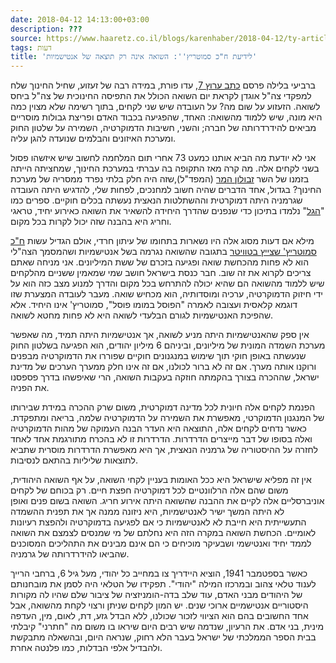 ```yaml
---
date: 2018-04-12 14:13:00+03:00
description: ???
source: https://www.haaretz.co.il/blogs/karenhaber/2018-04-12/ty-article/0000017f-f8c2-ddde-abff-fce7bac10000
tags: דעות
title: 'לידיעת ח"כ סמוטריץ'': השואה אינה רק תוצאה של אנטישמיות'
---
```


ברביעי בלילה פרסם [כתב ערוץ 7](https://www.inn.co.il/News/News.aspx/370553), עדו פורת, במידה רבה של זעזוע, שחיל החינוך שלח למפקדי צה"ל אוגדן לקראת יום השואה הכולל את התפיסה החינוכית של צה"ל ביחס לשואה. הזעזוע על שום מה? על העובדה שיש שני לקחים, בתוך רשימה שלא מצוין כמה היא מונה, שיש ללמוד מהשואה: האחד, שהפגיעה בכבוד האדם ופריצת גבולות מוסריים מביאים להידרדרותה של חברה; והשני, חשיבות הדמוקרטיה, השמירה על שלטון החוק ומערכת האיזונים והבלמים שנועדה להגן עליה. 

אני לא יודעת מה הביא אותנו כמעט 73 אחרי תום המלחמה לחשוב שיש איזשהו פסול בשני לקחים אלה. מה קרה מאז התקופה בה עברתי במערכת החינוך, שמחציתה הייתה בזמנו של השר [זבולון המר](/news/education/2010-11-21/ty-article/0000017f-db8f-d3ff-a7ff-fbaf816d0000) (המפד"ל),שזה היה חלק בלתי נפרד ממסריה של מערכת החינוך? בגדול, אחד הדברים שהיה חשוב למחנכים, לפחות שלי, להדגיש היתה העובדה שגרמניה היתה דמוקרטית וההשתלטות הנאצית נעשתה בכלים חוקיים. ספרים כמו "[הגל](https://he.wikipedia.org/wiki/%D7%94%D7%92%D7%9C_(%D7%A1%D7%A4%D7%A8))" נלמדו בתיכון כדי שנפנים שהדרך היחידה להשאיר את השואה כאירוע יחיד, טראגי וחריג היא בהבנה שזה יכול לקרות בכל מקום. 

מילא אם דעות מסוג אלה היו נשארות בתחומו של עיתון חרדי, אולם הגדיל עשות [ח"כ סמוטריץ' שצייץ בטוויטר](https://twitter.com/bezalelsm/status/984288821478068224) בתגובה שהשואה נגרמה בשל אנטישמיות ושהמסמך הצה"לי הוא לא פחות מהכחשת שואה ופגיעה בזכרם של ששת המיליונים. אני מניחה שאתם צריכים לקרוא את זה שוב. חבר כנסת בישראל חושב שמי שמאמין ששניים מהלקחים שיש ללמוד מהשואה הם שהיא יכולה להתרחש בכל מקום והדרך למנוע מצב כזה הוא על ידי חיזוק הדמוקרטיה, ערכיה ומוסדותיה, הוא מכחיש שואה. מעבר לעובדה המצערת שזו דוגמא קלאסית ועצובה לאמרה "הפוסל במומו פוסל", סמוטריץ' אינו היחיד. אלא שהפיכת האנטישמיות לגורם הבלעדי לשואה היא לא פחות מחטא לשואה. 

אין ספק שהאנטישמיות היתה מניע לשואה, אך אנטישמיות היתה תמיד, מה שאפשר מערכת השמדה המונית של מיליונים, וביניהם 6 מיליון יהודים, הוא הפגיעה בשלטון החוק שנעשתה באופן חוקי תוך שימוש במנגנונים חוקיים שפוררו את הדמוקרטיה מבפנים ורוקנו אותה מערך. אם זה לא ברור לכולנו, אם זה אינו חלק ממערך הערכים של מדינת ישראל, שההכרה בצורך בהקמתה חוזקה בעקבות השואה, הרי שאיפשהו בדרך פספסנו את הפניה. 

הפנמת לקחים אלה חיונית לכל מדינה דמוקרטית, משום שרק ההכרה במידת שבירותו של המנגנון הדמוקרטי, מאפשרת את השמירה על הדמוקרטיה שלמה, בריאה ומתפקדת. כאשר נדחים לקחים אלה, התוצאה היא העדר הבנה העמוקה של מהות הדמוקרטיה ואלה בסופו של דבר מייצרים הדרדרות. הדרדרות זו לא בהכרח מתורגמת אחד לאחד לחזרה על ההיסטוריה של גרמניה הנאצית, אך היא מאפשרת הדרדרות מוסרית שתביא לתוצאות שליליות בהתאם לנסיבות. 

אין זה מפליא שישראל היא ככל האומות בעניין לקחי השואה, על אף השואה היהודית, משום שהם אלה הרלוונטיים לכל דמוקרטיה חפצת חיים. רק בכוחם של לקחים אוניברסליים אלה לקיים את ההבנה שהשואה היתה אירוע חריג. השואה בשום פנים ואופן לא היתה המשך ישיר לאנטישמיות, היא ניזונה ממנה אך את תפנית ההשמדה התעשייתית היא חייבת לא לאנטישמיות כי אם לפגיעה בדמוקרטיה ולהפצת רעיונות לאומיים. הכחשת השואה במקרה הזה היא נחלתם של מי שמנסים לצמצם את השואה לממד יחיד ואנטישמי ושבעיקר מוכיחים כי הם אינם מבינים את התהליכים המסוכנים שהביאו להידרדרותה של גרמניה. 

כאשר בספטמבר 1941, הוציא היידריך צו במחייב כל יהודי, מעל גיל 6, ברחבי הרייך לענוד טלאי צהוב ובמרכזו המילה "יהודי". תפקידו של הטלאי היה לסמן את מובחנותם של היהודים מבני האדם, עוד שלב בדה-הומניזציה של ציבור שלם שהיו לה מקורות היסטוריים אנטישמיים ארוכי שנים. יש המון לקחים שניתן ורצוי לקחת מהשואה, אבל אחד החשובים בהם הוא הציווי לזכור שכולנו, ללא הבדל גזע, דת, לאום, מין, העדפה מינית, בני אדם. את הרעיון, שנדמה שיש רבים היום שיראו בו משום מה "חתרני" קיבלתי בבית הספר הממלכתי של ישראל בעבר הלא רחוק, שנראה היום, ובהשאלה מתבקשת ולהבדיל אלפי הבדלות, כמו פלנטה אחרת.